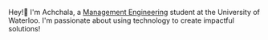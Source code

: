 Hey!👋 I'm Achchala, a <a href="https://uwaterloo.ca/management-sciences/management-engineering" target="_blank">Management Engineering</a> student at the University of Waterloo. I'm passionate about using technology to create impactful solutions!

<!--
**achchala/Achchala** is a ✨ _special_ ✨ repository because its `README.md` (this file) appears on your GitHub profile.

- 🔭 I’m currently working on ...
- 🌱 I’m currently learning ...
- 👯 I’m looking to collaborate on ...
- 🤔 I’m looking for help with ...
- 💬 Ask me about ...
- 📫 How to reach me: ...
- 😄 Pronouns: ...
- ⚡ Fun fact: ...
-->
